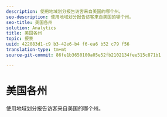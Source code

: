 ```yaml
---
description: 使用地域划分报告访客来自美国的哪个州。
seo-description: 使用地域划分报告访客来自美国的哪个州。
seo-title: 美国各州
solution: Analytics
title: 美国各州
topic: 报表
uuid: 422083d1-c9 b3-42e6-b4 f6-ea6 b52 c79 f56
translation-type: tm+mt
source-git-commit: 86fe1b3650100a05e52fb2102134fee515c871b1

---
```



# 美国各州

使用地域划分报告访客来自美国的哪个州。

